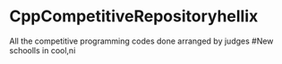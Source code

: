 # CppCompetitiveRepositoryhellix
All the competitive programming codes done arranged by judges
#New schoolls in cool,ni
